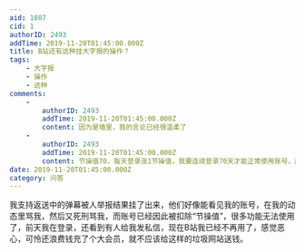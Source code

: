 ```yaml
---
aid: 1887
cid: 1
authorID: 2493
addTime: 2019-11-20T01:45:00.000Z
title: B站还有这种挂大字报的操作？
tags:
    - 大字报
    - 操作
    - 这种
comments:
    -
        authorID: 2493
        addTime: 2019-11-20T01:45:00.000Z
        content: 因为是墙里，我的言论已经很温柔了
    -
        authorID: 2493
        addTime: 2019-11-20T01:45:00.000Z
        content: 节操值70，每天登录涨1节操值，我要连续登录70天才能正常使用账号，所以我就去它妈的了，买个大会员连正常功能都不能用。
date: 2019-11-20T01:45:00.000Z
category: 问答
---
```


我支持返送中的弹幕被人举报结果挂了出来，他们好像能看见我的账号，在我的动态里骂我，然后又死刑骂我，而账号已经因此被扣除“节操值”，很多功能无法使用了，前天我在登录，还看到有人给我发私信，现在B站我已经不再用了，感觉恶心，可怜还浪费钱充了个大会员，就不应该给这样的垃圾网站送钱。
